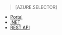 > [AZURE.SELECTOR]
- [Portal](media-services-manage-content#publish)
- [.NET](media-services-deliver-streaming-content)
- [REST API](media-services-rest-deliver-streaming-content)

